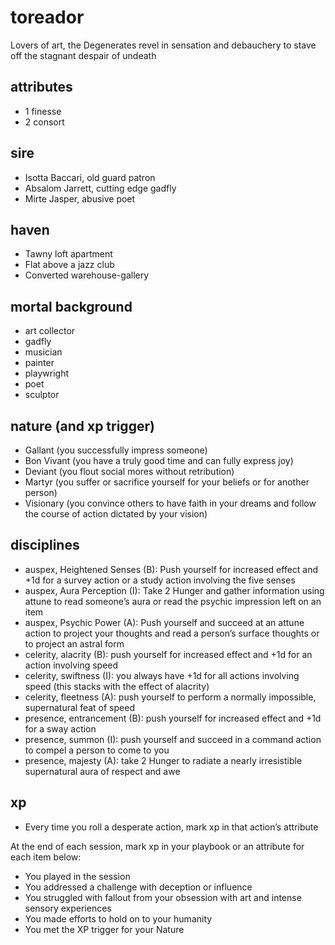 # toreador

Lovers of art, the Degenerates revel in sensation and debauchery to stave off the stagnant despair of undeath

## attributes

- 1 finesse
- 2 consort

## sire

- Isotta Baccari, old guard patron
- Absalom Jarrett, cutting edge gadfly
- Mirte Jasper, abusive poet

## haven

- Tawny loft apartment
- Flat above a jazz club
- Converted warehouse-gallery

## mortal background

- art collector
- gadfly
- musician
- painter
- playwright
- poet
- sculptor

## nature (and xp trigger)

- Gallant (you successfully impress someone)
- Bon Vivant (you have a truly good time and can fully express joy)
- Deviant (you flout social mores without retribution)
- Martyr (you suffer or sacrifice yourself for your beliefs or for another person)
- Visionary (you convince others to have faith in your dreams and follow the course of action dictated by your vision)

## disciplines

- auspex, Heightened Senses (B): Push yourself for increased effect and +1d for a survey action or a study action involving the five senses
- auspex, Aura Perception (I): Take 2 Hunger and gather information using attune to read someone’s aura or read the psychic impression left on an item
- auspex, Psychic Power (A): Push yourself and succeed at an attune action to project your thoughts and read a person’s surface thoughts or to project an astral form
- celerity, alacrity (B): push yourself for increased effect and +1d for an action involving speed
- celerity, swiftness (I): you always have +1d for all actions involving speed (this stacks with the effect of alacrity)
- celerity, fleetness (A): push yourself to perform a normally impossible, supernatural feat of speed
- presence, entrancement (B): push yourself for increased effect and +1d for a sway action
- presence, summon (I): push yourself and succeed in a command action to compel a person to come to you
- presence, majesty (A): take 2 Hunger to radiate a nearly irresistible supernatural aura of respect and awe

## xp

- Every time you roll a desperate action, mark xp in that action’s attribute

At the end of each session, mark xp in your playbook or an attribute for each item below:

- You played in the session
- You addressed a challenge with deception or influence
- You struggled with fallout from your obsession with art and intense sensory experiences
- You made efforts to hold on to your humanity
- You met the XP trigger for your Nature
